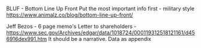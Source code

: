 

BLUF - Bottom Line Up Front
Put the most important info first - military style
https://www.animalz.co/blog/bottom-line-up-front/

Jeff Bezos - 6 page memo's
Letter to shareholders - https://www.sec.gov/Archives/edgar/data/1018724/000119312518121161/d456916dex991.htm
It should be a narrative.
Data as appendix

